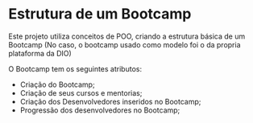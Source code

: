 # Estrutura de um Bootcamp

Este projeto utiliza conceitos de POO, criando a estrutura básica de um Bootcamp (No caso, o bootcamp usado como modelo foi o da propria plataforma da DIO)

O Bootcamp tem os seguintes atributos:
* Criação do Bootcamp;
* Criação de seus cursos e mentorias;
* Criação dos Desenvolvedores inseridos no Bootcamp;
* Progressão dos desenvolvedores no Bootcamp;